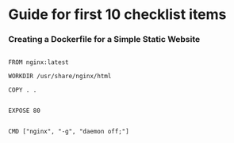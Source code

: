 # Guide for first 10 checklist items

### Creating a Dockerfile for a Simple Static Website

```

FROM nginx:latest

WORKDIR /usr/share/nginx/html

COPY . .


EXPOSE 80


CMD ["nginx", "-g", "daemon off;"]
```

